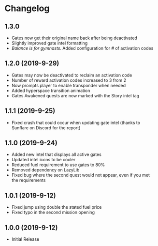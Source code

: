 # Changelog

## 1.3.0

- Gates now get their original name back after being deactivated
- Slightly improved gate intel formatting
- _Balance is for gymnasts._ Added configuration for # of activation codes

## 1.2.0 (2019-9-29)

- Gates may now be deactivated to reclaim an activation code
- Number of reward activation codes increased to 3 from 2
- Now prompts player to enable transponder when needed
- Added hyperspace transition animation
- Gates Awakened quests are now marked with the Story intel tag

## 1.1.1 (2019-9-25)
- Fixed crash that could occur when updating gate intel (thanks to Sunflare on Discord for the report)

## 1.1.0 (2019-9-24)

- Added new intel that displays all active gates
- Updated intel icons to be cooler
- Reduced fuel requirement to use gates to 80%
- Removed dependency on LazyLib
- Fixed bug where the second quest would not appear, even if you met the requirements

## 1.0.1 (2019-9-12)

- Fixed jump using double the stated fuel price
- Fixed typo in the second mission opening

## 1.0.0 (2019-9-12)

- Initial Release

